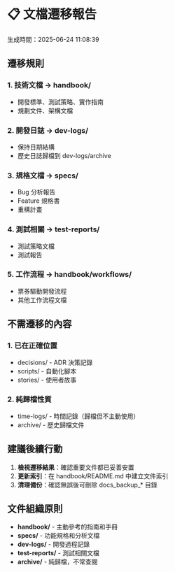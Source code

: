 # 📋 文檔遷移報告

生成時間：2025-06-24 11:08:39

## 遷移規則

### 1. 技術文檔 → handbook/
- 開發標準、測試策略、實作指南
- 規劃文件、架構文檔

### 2. 開發日誌 → dev-logs/
- 保持日期結構
- 歷史日誌歸檔到 dev-logs/archive

### 3. 規格文檔 → specs/
- Bug 分析報告
- Feature 規格書
- 重構計畫

### 4. 測試相關 → test-reports/
- 測試策略文檔
- 測試報告

### 5. 工作流程 → handbook/workflows/
- 票券驅動開發流程
- 其他工作流程文檔

## 不需遷移的內容

### 1. 已在正確位置
- decisions/ - ADR 決策記錄
- scripts/ - 自動化腳本  
- stories/ - 使用者故事

### 2. 純歸檔性質
- time-logs/ - 時間記錄（歸檔但不主動使用）
- archive/ - 歷史歸檔文件

## 建議後續行動

1. **檢視遷移結果**：確認重要文件都已妥善安置
2. **更新索引**：在 handbook/README.md 中建立文件索引
3. **清理備份**：確認無誤後可刪除 docs_backup_* 目錄

## 文件組織原則

- **handbook/** - 主動參考的指南和手冊
- **specs/** - 功能規格和分析文檔
- **dev-logs/** - 開發過程記錄
- **test-reports/** - 測試相關文檔
- **archive/** - 純歸檔，不常查閱
